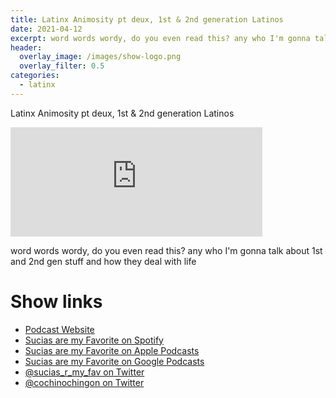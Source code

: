 ```yaml
---
title: Latinx Animosity pt deux, 1st & 2nd generation Latinos
date: 2021-04-12
excerpt: word words wordy, do you even read this? any who I'm gonna talk about 1st and 2nd gen stuff and how they deal with life
header:
  overlay_image: /images/show-logo.png
  overlay_filter: 0.5
categories:
  - latinx
---
```


Latinx Animosity pt deux, 1st & 2nd generation Latinos

<iframe src="https://open.spotify.com/embed-podcast/episode/5nrI1tQm7Xi1Mpc1PPn1VV" width="80%" height="175" frameborder="0" allowtransparency="true" allow="encrypted-media"></iframe>

word words wordy, do you even read this? any who I'm gonna talk about 1st and 2nd gen stuff and how they deal with life

# Show links

* <i class=fas fa-link></i> [Podcast Website](https://sucias.xyz)
* <i class=fab fa-spotify></i> [Sucias are my Favorite on Spotify](https://open.spotify.com/show/3XjoipCU3QzeIaQAAQpBdW)
* <i class=fas fa-podcast></i> [Sucias are my Favorite on Apple Podcasts](https://podcasts.apple.com/us/podcast/sucias-are-my-favorite/id1548173787)
* <i class=fab fa-google-play></i> [Sucias are my Favorite on Google Podcasts](https://podcasts.google.com/feed/aHR0cHM6Ly9hbmNob3IuZm0vcy80MjI0YzYzYy9wb2RjYXN0L3Jzcw==)
* <i class=fab fa-twitter></i> [@sucias_r_my_fav on Twitter](https://twitter.com/sucias_r_my_fav)
* <i class=fab fa-twitter></i> [@cochinochingon on Twitter](https://twitter.com/cochinochingon)
